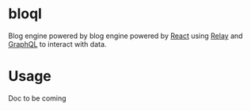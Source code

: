 # bloql

Blog engine powered by blog engine powered by [React](https://facebook.github.io/react/) using [Relay](https://facebook.github.io/relay/) and [GraphQL](https://facebook.github.io/graphql/) to interact with data.

# Usage

Doc to be coming
